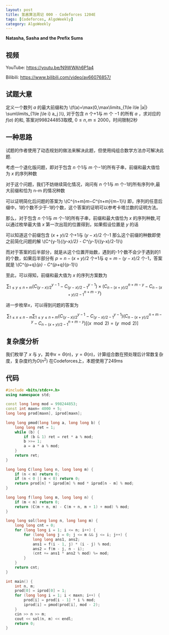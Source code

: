 ```yaml
---
layout: post
title: 氢酱算法周记 000 - Codeforces 1204E
tags: [Codeforces, AlgoWeekly]
category: AlgoWeekly
---
```


**Natasha, Sasha and the Prefix Sums**

## 视频

YouTube: https://youtu.be/N9WWAh6P1a4

Bilibili: https://www.bilibili.com/video/av66076857/

## 试题大意

定义一个数列 $a$ 的最大前缀和为 \\(f(a)=\max(0,\max\limits_{1\le i\le |a|} \sum\limits_{1\le j\le i} a_j )\\), 对于包含 $n$ 个+1与 $m$ 个 −1 的所有 $a$ ，求对应的 $f(a)$ 的和, 答案对998244853取模, $0\le n, m\le 2000$，时间限制2秒

## 一种思路

试题的作者使用了动态规划的做法来解决此题，但使用纯组合数学方法亦可解决此题.

考虑一个退化版问题，即对于包含 $n$ 个1与 $m$ 个−1的所有子串，前缀和最大值恰为 $x$ 的序列种数

对于这个问题，我们不妨继续简化情况，询问有 $n$ 个1与 $m$ 个-1的所有序列中,最大前缀和恰为 n-m 的情况种数

可以证明简化后问题的答案为 \\(C^{n+m}_m−C^{n+m}_{m−1}\\)
即，序列的任意后缀中，1的个数不少于-1的个数，这个答案的证明可以参考卡塔兰数的证明方法。

那么，对于包含 $n$ 个1与 $m$ 个-1的所有子串，前缀和最大值恰为 $x$ 的序列种数,可以通过枚举最大值 $x$ 第一次出现的位置得到，如果假设位置是 $y$ 的话

可以知道这个前缀包含 $(x+y)/2$ 个+1与 $(y-x)/2$ 个-1
那么这个前缀的种数即使之前简化问题的解 \\(C^{y-1}_{(y-x)/2} - C^{y-1}_{(y-x)/2-1}\\)

而对于答案的后半部分，就是从这个位置开始数，遇到的-1个数不会少于遇到的1的个数，如果后半部分有 $p=n−(x+y)/2$ 个+1与 $q=m−(y−x)/2$ 个-1，答案就是 \\(C^{p+q}_{p} - C^{p+q}_{p-1}\\)

至此，可以得知，前缀和最大值为 $x$ 的序列方案数为

$$
\sum_{1\le y\le n+m} \left(C^{y-1}_{(y-x)/2} - C^{y-1}_{(y-x)/2 - 1}\right) \times \left(C^{n+m-y}_{n-(x+y)/2} - C^{n+m-y}_{n-(x+y)/2-1}\right)
$$

进一步枚举𝑥，可以得到问题的答案为

$$
\sum_{1\le x \le n-m}\sum_{1\le y\le n+m} \left(C^{y-1}_{(y-x)/2} - C^{y-1}_{(y-x)/2 - 1}\right)\left(C^{n+m-y}_{n-(x+y)/2} - C^{n+m-y}_{n-(x+y)/2-1}\right)\left[(x\mod 2)=(y\mod 2)\right]
$$

## 复杂度分析

我们枚举了 $x$ 与 $y$，其中$x=\Theta(n) ，y=\Theta(n)$，计算组合数在预处理后计常数复杂度，复杂度约为$O(n^2)$
在Codeforces上，本题使用了249ms

## 代码

```cpp
#include <bits/stdc++.h>
using namespace std;
 
const long long mod = 998244853;
const int maxn= 4000 + 5;
long long prod[maxn], iprod[maxn];
 
long long pmod(long long a, long long b) {
	long long ret = 1;
	while (b) {
		if (b & 1) ret = ret * a % mod;
		b >>= 1;
		a = a * a % mod;
	}
	return ret;
}
 
long long C(long long n, long long m) {
	if (n < m) return 0;
	if (n < 0 || m < 0) return 0;
	return prod[n] * iprod[m] % mod * iprod[n - m] % mod;
}
 
long long f(long long m, long long n) {
	if (m < n) return 0;
	return (C(m + n, m) - C(m + n, m + 1) + mod) % mod;
}
 
long long sol(long long n, long long m) {
	long long cnt = 0;
	for (long long i = 1; i <= n; i++) {
		for (long long j = 0; j <= m && j <= i; j++) {
			long long ans1, ans2;
			ans1 = f(i - 1, j) * (i - j) % mod;
			ans2 = f(m - j, n - i);
			(cnt += ans1 * ans2 % mod) %= mod;
		}
	}
	return cnt;
}
 
int main() {
	int n, m;
	prod[0] = iprod[0] = 1;
	for (long long i = 1; i < maxn; i++) {
		prod[i] = prod[i - 1] * i % mod;
		iprod[i] = pmod(prod[i], mod - 2);
	}
	cin >> n >> m;
	cout << sol(n, m) << endl;
	return 0;
}
```
